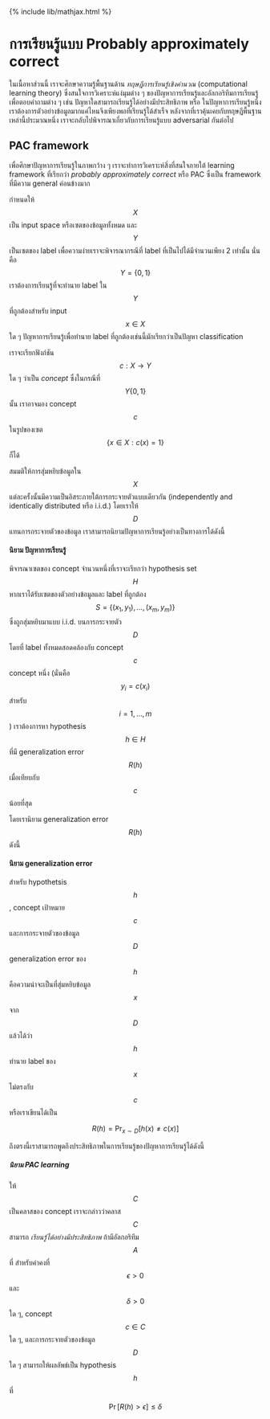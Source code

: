 {% include lib/mathjax.html %}
# การเรียนรู้แบบ Probably approximately correct

ในเนื้อหาส่วนนี้ เราจะศึกษาความรู้พื้นฐานด้าน _ทฤษฎีการเรียนรู้เชิงคำนวณ_ (computational learning theory) ซึ่งสนใจการวิเคราะห์แง่มุมต่าง ๆ ของปัญหาการเรียนรู้และอัลกอริทึมการเรียนรู้ เพื่อตอบคำถามต่าง ๆ เช่น ปัญหาใดสามารถเรียนรู้ได้อย่างมีประสิทธิภาพ หรือ ในปัญหาการเรียนรู้หนึ่ง เราต้องการตัวอย่างข้อมูลมากแค่ไหนจึงเพียงพอที่เรียนรู้ได้สำเร็จ หลังจากที่เราคุ้นเคยกับทฤษฎีพื้นฐานเหล่านี้ประมาณหนึ่ง เราจะกลับไปพิจารณาเกี่ยวกับการเรียนรู้แบบ adversarial กันต่อไป

## PAC framework

เพื่อศึกษาปัญหาการเรียนรู้ในภาพกว้าง ๆ เราจะทำการวิเคราะห์สิ่งที่สนใจภายใต้ learning framework ที่เรียกว่า _probably approximately correct_ หรือ PAC ซึ่งเป็น framework ที่มีความ general ค่อนข้างมาก

กำหนดให้ $$X$$ เป็น input space หรือเซตของข้อมูลทั้งหมด และ $$Y$$ เป็นเซตของ label เพื่อความง่ายเราจะพิจารณากรณีที่ label ที่เป็นไปได้มีจำนวนเพียง 2 เท่านั้น นั่นคือ $$Y=\{0,1\}$$ เราต้องการเรียนรู้ที่จะทำนาย label ใน $$Y$$ ที่ถูกต้องสำหรับ input $$x\in X$$ ใด ๆ ปัญหาการเรียนรู้เพื่อทำนาย label ที่ถูกต้องเช่นนี้มักเรียกว่าเป็นปัญหา classification 

เราจะเรียกฟังก์ชัน $$c:X\to Y$$ ใด ๆ ว่าเป็น _concept_ ซึ่งในกรณีที่ $$Y\{0,1\}$$  นั้น เราอาจมอง concept $$c$$ ในรูปของเซต $$\{x\in X: c(x)=1\}$$ ก็ได้

สมมติให้การสุ่มหยิบข้อมูลใน $$X$$ แต่ละครั้งนั้นมีความเป็นอิสระภายใต้การกระจายตัวแบบเดียวกัน (independently and identically distributed หรือ i.i.d.) โดยเราให้ $$D$$ แทนการกระจายตัวของข้อมูล เราสามารถนิยามปัญหาการเรียนรู้อย่างเป็นทางการได้ดังนี้

#### นิยาม ปัญหาการเรียนรู้ 
พิจารณาเซตของ concept จำนวนหนึ่งที่เราจะเรียกว่า hypothesis set $$H$$ หากเราได้รับเซตของตัวอย่างข้อมูลและ label ที่ถูกต้อง $$S=\{(x_1,y_1),\dots,(x_m,y_m)\}$$ ซึ่งถูกสุ่มหยิบมาแบบ i.i.d. บนการกระจายตัว $$D$$ โดยที่ label ทั้งหมดสอดคล้องกับ concept $$c$$ concept หนึ่ง (นั่นคือ $$y_i=c(x_i)$$ สำหรับ $$i=1,\dots,m$$) เราต้องการหา hypothesis $$h\in H$$ ที่มี generalization error $$R(h)$$ เมื่อเทียบกับ $$c$$ น้อยที่สุด

โดยเรานิยาม generalization error $$R(h)$$ ดังนี้

#### นิยาม generalization error
สำหรับ hypothetsis $$h$$, concept เป้าหมาย $$c$$ และการกระจายตัวของข้อมูล $$D$$ generalization error ของ $$h$$ คือความน่าจะเป็นที่สุ่มหยิบข้อมูล $$x$$ จาก $$D$$ แล้วได้ว่า $$h$$ ทำนาย label ของ $$x$$ ไม่ตรงกับ $$c$$  หรือเราเขียนได้เป็น

$$
R(h)=\Pr_{x\sim D}[h(x)\neq c(x)]
$$

ถึงตรงนี้เราสามารถพูดถึงประสิทธิภาพในการเรียนรู้ของปัญหาการเรียนรู้ได้ดังนี้

##### นิยาม PAC learning
ให้ $$C$$ เป็นคลาสของ concept เราจะกล่าวว่าคลาส $$C$$ สามารถ _เรียนรู้ได้อย่างมีประสิทธิภาพ_ ถ้ามีอัลกอริทึม $$A$$ ที่ สำหรับค่าคงที่ $$\epsilon>0$$ และ $$\delta>0$$ ใด ๆ, concept $$c\in C$$ ใด ๆ, และการกระจายตัวของข้อมูล $$D$$ ใด ๆ สามารถให้ผลลัพธ์เป็น hypothesis $$h$$ ที่

$$
\Pr[R(h)>\epsilon]\leq\delta
$$
